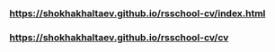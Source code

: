 ### https://shokhakhaltaev.github.io/rsschool-cv/index.html

### https://shokhakhaltaev.github.io/rsschool-cv/cv
